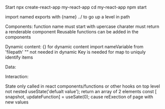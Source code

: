 Start
npx create-react-app my-react-app
cd my-react-app
npm start


import named exports with {name}
../ to go up a level in path 

Components:
function name must start with upercase charater
must return a renderable component
<Self-closing />
Reusable
functions can be added in the components


Dynamic content:
{} for dynamic content
import nameVariable from 'filepath'
"" not needed in dynamic 
Key is needed for map to uniquly identify items

Data:



Interaction:



State
only called in react components/functions or other hooks 
on top level not nested
useState('defualt value');
return an array of 2 elements
const [ snapshot, updateFunction] = useSate(0); 
cause reExection of page with new values
